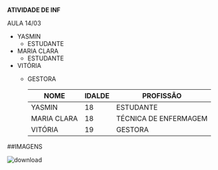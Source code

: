 **ATIVIDADE DE INF**  

AULA 14/03

- YASMIN
  - ESTUDANTE
- MARIA CLARA
  - ESTUDANTE
- VITÓRIA
  - GESTORA


    | NOME | IDALDE | PROFISSÃO | 
    |------|--------|-----------|
    | YASMIN | 18   | ESTUDANTE |
    | MARIA CLARA |   18   | TÉCNICA DE ENFERMAGEM |
    | VITÓRIA |  19   | GESTORA |



##IMAGENS
    
![download](https://github.com/user-attachments/assets/de9643e8-eff1-4d4e-81f3-2f4b3475098f)
